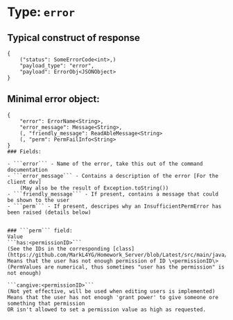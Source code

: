 # Type: ```error```  
## Typical construct of response  
```  
{  
	("status": SomeErrorCode<int>,)  
	"payload_type": "error",  
	"payload": ErrorObj<JSONObject>  
}  
```  

## Minimal error object:  
```  
{  
	"error": ErrorName<String>,  
	"error_message": Message<String>,  
	(, "friendly_message": ReadAbleMessage<String>  
	(, "perm": PermFailInfo<String>  
}  
### Fields:  
  
- ```error``` - Name of the error, take this out of the command documentation  
- ```error_message``` - Contains a description of the error [For the client dev]  
	(May also be the result of Exception.toString())  
- ```friendly_message``` - If present, contains a message that could be shown to the user  
- ```perm``` - If present, descripes why an InsufficientPermError has been raised (details below)  
  
  
### ```perm``` field:  
Value  
```has:<permissionID>```  
(See the IDs in the corresponding [class](https://github.com/MarkL4YG/Homework_Server/blob/Latest/src/main/java/de/mlessmann/perms/Permission.java))
Means that the user has not enough permission of ID \<permissionID\>  
(PermValues are numerical, thus sometimes "user has the permission" is not enough)  
  
```cangive:<permissionID>```  
(Not yet effective, will be used when editing users is implemented)  
Means that the user has not enough 'grant power' to give someone ore something that permission  
OR isn't allowed to set a permission value as high as requested.  
